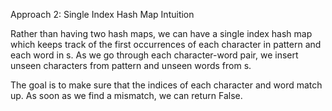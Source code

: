 Approach 2: Single Index Hash Map
Intuition

Rather than having two hash maps, we can have a single index hash map which keeps track of the first occurrences of each character in pattern and each word in s. As we go through each character-word pair, we insert unseen characters from pattern and unseen words from s.

The goal is to make sure that the indices of each character and word match up. As soon as we find a mismatch, we can return False.